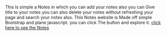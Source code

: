 This Is simple a Notes in which you can add your notes also you can Give title to your notes you can also delete your notes without refreshing your page and search your notes also.
This Notes website is Made off simple Bootstrap and plane javascript.
you can click The button and explore it.
[click here to see the Notes](https://abhayraj1707.github.io/project1/)
